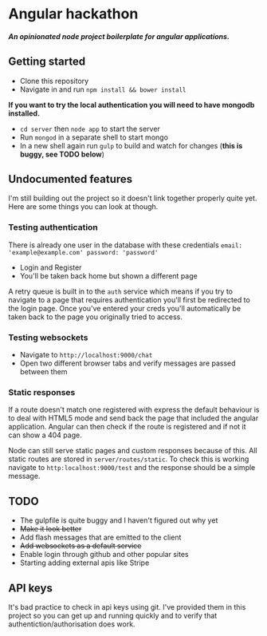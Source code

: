 # Angular hackathon
##### An opinionated node project boilerplate for angular applications.

## Getting started
- Clone this repository
- Navigate in and run ```npm install && bower install```

**If you want to try the local authentication you will need to have mongodb installed.**
- ```cd server``` then ```node app``` to start the server
- Run ```mongod``` in a separate shell to start mongo
- In a new shell again run ```gulp``` to build and watch for changes (**this is buggy, see TODO below**)

## Undocumented features
I'm still building out the project so it doesn't link together properly quite yet. Here are some things
you can look at though.

### Testing authentication
There is already one user in the database with these credentials
```email: 'example@example.com' password: 'password'```

- Login and Register
- You'll be taken back home but shown a different page

A retry queue is built in to the ```auth``` service which means if you try to navigate to a page that requires authentication
you'll first be redirected to the login page. Once you've entered your creds you'll automatically be taken back to the page you
originally tried to access.

### Testing websockets
- Navigate to ```http://localhost:9000/chat```
- Open two different browser tabs and verify messages are passed between them

### Static responses
If a route doesn't match one registered with express the default behaviour is to deal with HTML5 mode
and send back the page that included the angular application. Angular can then check if the route is registered
and if not it can show a 404 page.

Node can still serve static pages and custom responses because of this. All static routes are stored in ```server/routes/static```.
To check this is working navigate to ```http:localhost:9000/test``` and the response should be a simple message.

## TODO
- The gulpfile is quite buggy and I haven't figured out why yet
- ~~Make it look better~~
- Add flash messages that are emitted to the client
- ~~Add websockets as a default service~~
- Enable login through github and other popular sites
- Starting adding external apis like Stripe

## API keys
It's bad practice to check in api keys using git. I've provided them in this project
so you can get up and running quickly and to verify that authentiction/authorisation
does work.


